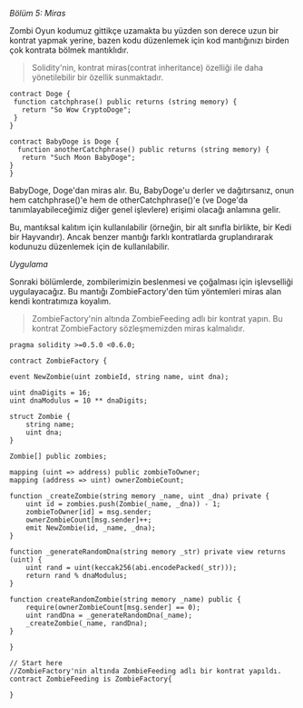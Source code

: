 
_Bölüm 5: Miras_
 
Zombi Oyun kodumuz gittikçe uzamakta bu yüzden son derece uzun bir kontrat yapmak yerine, bazen kodu düzenlemek için kod mantığınızı birden çok kontrata bölmek mantıklıdır.

>Solidity'nin, kontrat miras(contrat inheritance) özelliği ile daha yönetilebilir bir özellik sunmaktadır.

    contract Doge {
     function catchphrase() public returns (string memory) {
       return "So Wow CryptoDoge";
     }
    }

    contract BabyDoge is Doge {
      function anotherCatchphrase() public returns (string memory) {
       return "Such Moon BabyDoge";
    }
    }


BabyDoge, Doge'dan miras alır. Bu, BabyDoge'u derler ve dağıtırsanız, onun hem catchphrase()'e hem de otherCatchphrase()'e (ve Doge'da tanımlayabileceğimiz diğer genel işlevlere) erişimi olacağı anlamına gelir.

Bu, mantıksal kalıtım için kullanılabilir (örneğin, bir alt sınıfla birlikte, bir Kedi bir Hayvandır). Ancak benzer mantığı farklı kontratlarda gruplandırarak kodunuzu düzenlemek için de kullanılabilir.

_Uygulama_

Sonraki bölümlerde, zombilerimizin beslenmesi ve çoğalması için işlevselliği uygulayacağız. Bu mantığı ZombieFactory'den tüm yöntemleri miras alan kendi kontratımıza koyalım.

>ZombieFactory'nin altında ZombieFeeding adlı bir kontrat yapın. Bu kontrat ZombieFactory sözleşmemizden miras kalmalıdır.



    pragma solidity >=0.5.0 <0.6.0;

    contract ZombieFactory {

    event NewZombie(uint zombieId, string name, uint dna);

    uint dnaDigits = 16;
    uint dnaModulus = 10 ** dnaDigits;

    struct Zombie {
        string name;
        uint dna;
    }

    Zombie[] public zombies;

    mapping (uint => address) public zombieToOwner;
    mapping (address => uint) ownerZombieCount;

    function _createZombie(string memory _name, uint _dna) private {
        uint id = zombies.push(Zombie(_name, _dna)) - 1;
        zombieToOwner[id] = msg.sender;
        ownerZombieCount[msg.sender]++;
        emit NewZombie(id, _name, _dna);
    }

    function _generateRandomDna(string memory _str) private view returns (uint) {
        uint rand = uint(keccak256(abi.encodePacked(_str)));
        return rand % dnaModulus;
    }

    function createRandomZombie(string memory _name) public {
        require(ownerZombieCount[msg.sender] == 0);
        uint randDna = _generateRandomDna(_name);
        _createZombie(_name, randDna);
    }

    }

    // Start here
    //ZombieFactory'nin altında ZombieFeeding adlı bir kontrat yapıldı.
    contract ZombieFeeding is ZombieFactory{
    
    }



